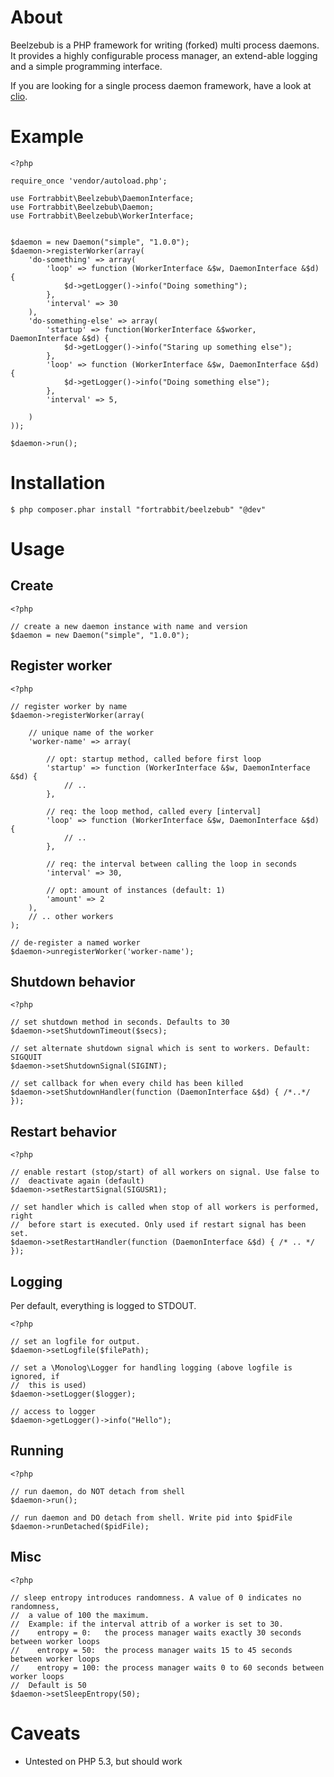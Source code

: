 # About

Beelzebub is a PHP framework for writing (forked) multi process daemons. It provides a highly configurable process manager, an extend-able logging and a simple programming interface.

If you are looking for a single process daemon framework, have a look at [clio](https://github.com/nramenta/clio).

# Example

    <?php

    require_once 'vendor/autoload.php';

    use Fortrabbit\Beelzebub\DaemonInterface;
    use Fortrabbit\Beelzebub\Daemon;
    use Fortrabbit\Beelzebub\WorkerInterface;


    $daemon = new Daemon("simple", "1.0.0");
    $daemon->registerWorker(array(
        'do-something' => array(
            'loop' => function (WorkerInterface &$w, DaemonInterface &$d) {
                $d->getLogger()->info("Doing something");
            },
            'interval' => 30
        ),
        'do-something-else' => array(
            'startup' => function(WorkerInterface &$worker, DaemonInterface &$d) {
                $d->getLogger()->info("Staring up something else");
            },
            'loop' => function (WorkerInterface &$w, DaemonInterface &$d) {
                $d->getLogger()->info("Doing something else");
            },
            'interval' => 5,

        )
    ));

    $daemon->run();

# Installation

    $ php composer.phar install "fortrabbit/beelzebub" "@dev"

# Usage

## Create

    <?php

    // create a new daemon instance with name and version
    $daemon = new Daemon("simple", "1.0.0");

## Register worker

    <?php

    // register worker by name
    $daemon->registerWorker(array(

        // unique name of the worker
        'worker-name' => array(

            // opt: startup method, called before first loop
            'startup' => function (WorkerInterface &$w, DaemonInterface &$d) {
                // ..
            },

            // req: the loop method, called every [interval]
            'loop' => function (WorkerInterface &$w, DaemonInterface &$d) {
                // ..
            },

            // req: the interval between calling the loop in seconds
            'interval' => 30,

            // opt: amount of instances (default: 1)
            'amount' => 2
        ),
        // .. other workers
    );

    // de-register a named worker
    $daemon->unregisterWorker('worker-name');

## Shutdown behavior

    <?php

    // set shutdown method in seconds. Defaults to 30
    $daemon->setShutdownTimeout($secs);

    // set alternate shutdown signal which is sent to workers. Default: SIGQUIT
    $daemon->setShutdownSignal(SIGINT);

    // set callback for when every child has been killed
    $daemon->setShutdownHandler(function (DaemonInterface &$d) { /*..*/ });

## Restart behavior

    <?php

    // enable restart (stop/start) of all workers on signal. Use false to
    //  deactivate again (default)
    $daemon->setRestartSignal(SIGUSR1);

    // set handler which is called when stop of all workers is performed, right
    //  before start is executed. Only used if restart signal has been set.
    $daemon->setRestartHandler(function (DaemonInterface &$d) { /* .. */ });

## Logging

Per default, everything is logged to STDOUT.

    <?php

    // set an logfile for output.
    $daemon->setLogfile($filePath);

    // set a \Monolog\Logger for handling logging (above logfile is ignored, if
    //  this is used)
    $daemon->setLogger($logger);

    // access to logger
    $daemon->getLogger()->info("Hello");

## Running

    <?php

    // run daemon, do NOT detach from shell
    $daemon->run();

    // run daemon and DO detach from shell. Write pid into $pidFile
    $daemon->runDetached($pidFile);

## Misc

    <?php

    // sleep entropy introduces randomness. A value of 0 indicates no randomness,
    //  a value of 100 the maximum.
    //  Example: if the interval attrib of a worker is set to 30.
    //    entropy = 0:   the process manager waits exactly 30 seconds between worker loops
    //    entropy = 50:  the process manager waits 15 to 45 seconds between worker loops
    //    entropy = 100: the process manager waits 0 to 60 seconds between worker loops
    //  Default is 50
    $daemon->setSleepEntropy(50);

# Caveats

* Untested on PHP 5.3, but should work

